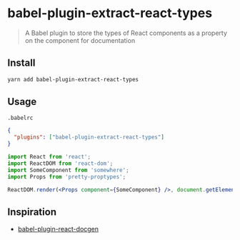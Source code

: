 # babel-plugin-extract-react-types

> A Babel plugin to store the types of React components as a property on the component for documentation

## Install

```bash
yarn add babel-plugin-extract-react-types
```

## Usage

`.babelrc`

```json
{
  "plugins": ["babel-plugin-extract-react-types"]
}
```

```jsx
import React from 'react';
import ReactDOM from 'react-dom';
import SomeComponent from 'somewhere';
import Props from 'pretty-proptypes';

ReactDOM.render(<Props component={SomeComponent} />, document.getElementById('root'));
```

## Inspiration

- [babel-plugin-react-docgen](https://github.com/storybooks/babel-plugin-react-docgen)
